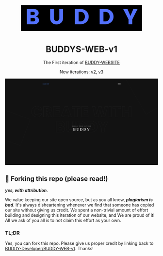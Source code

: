 <div align="center">
  <img alt="Logo" src="https://raw.githubusercontent.com/BUDDY-Developer/BUDDY-WEB-v1/master/readme_assets/logo.png" width="400" />
</div>
<h1 align="center">
  BUDDYS-WEB-v1
</h1>
<p align="center">
  The First iteration of <a href="https://buddy-developer.github.io/BUDDY-WEB-v1/" target="_blank">BUDDY-WEBSITE</a>
</p>


<p align="center">
  New iterations:
  <a href="https://github.com/BUDDY-Developer/BUDDY-WEB-v2" target="_blank">v2</a>, 
  <a href="https://github.com/BUDDY-Developer/BUDDY-WEB-v3" target="_blank">v3</a>
</p>


<!--
<p align="center">
  <a href="https://app.netlify.com/sites/Abhijith14/deploys" target="_blank">
    <img src="https://api.netlify.com/api/v1/badges/Abhijith14-7b78-48c9-9e2d-6fb5e47ab3af/deploy-status" alt="Netlify Status" />
  </a>
</p>
-->

![demo](https://raw.githubusercontent.com/BUDDY-Developer/BUDDY-WEB-v1/master/readme_assets/index1.png)
<!-- ![demo](https://raw.githubusercontent.com/Abhijith14/BUDDY-WEB-v1/master/readme_assets/index2.png) -->

## 🚨 Forking this repo (please read!)

_**yes, with attribution**_.

We value keeping our site open source, but as you all know, _**plagiarism is bad**_. It's always disheartening whenever we find that someone has copied our site without giving us credit. We spent a non-trivial amount of effort building and designing this iteration of our website, and We are proud of it! All we ask of you all is to not claim this effort as your own.


### TL;DR

Yes, you can fork this repo. Please give us proper credit by linking back to [BUDDY-Developer/BUDDY-WEB-v1](https://github.com/BUDDY-Developer/BUDDY-WEB-v1/). Thanks!
